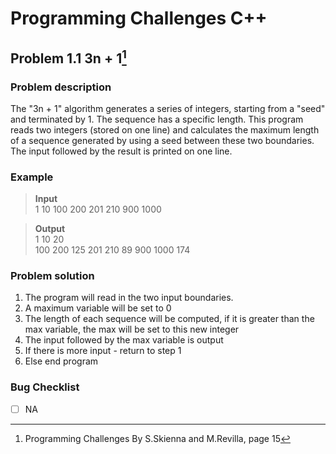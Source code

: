 # Programming Challenges C++
## Problem 1.1 3n + 1[^1]
### Problem description
The "3n + 1" algorithm generates a series of integers, starting from a "seed" and terminated by 1. The sequence has a specific length. This program reads two integers (stored on one line) and calculates the maximum length of a sequence generated by using a seed between these two boundaries. The input followed by the result is printed on one line.


### Example 
>**Input**                                                                 
>1 10
>100 200
>201 210
>900 1000                                              

>**Output**                            
>1 10 20                                                 
>100 200 125
>201 210 89
>900 1000 174                                       


### Problem solution
1. The program will read in the two input boundaries.
2. A maximum variable will be set to 0
3. The length of each sequence will be computed, if it is greater than the max variable, the max will be set to this new integer
4. The input followed by the max variable is output
5. If there is more input - return to step 1
6. Else end program

### Bug Checklist
- [ ] NA

[^1]: Programming Challenges By S.Skienna and M.Revilla, page 15